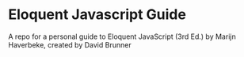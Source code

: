 # Eloquent Javascript Guide
A repo for a personal guide to Eloquent JavaScript (3rd Ed.) by Marijn Haverbeke, created by David Brunner


